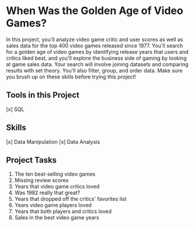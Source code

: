# When Was the Golden Age of Video Games?
 In this project, you'll analyze video game critic and user scores as well as sales data for the top 400 video games released since 1977. You'll search for a golden age of video games by identifying release years that users and critics liked best, and you'll explore the business side of gaming by looking at game sales data.  Your search will involve joining datasets and comparing results with set theory. You'll also filter, group, and order data. Make sure you brush up on these skills before trying this project!

## Tools in this Project
[x] SQL

## Skills
[x] Data Manipulation
[x] Data Analysis

## Project Tasks
1. The ten best-selling video games
2. Missing review scores
3. Years that video game critics loved
4. Was 1982 really that great?
5. Years that dropped off the critics' favorites list
6. Years video game players loved
7. Years that both players and critics loved
8. Sales in the best video game years

